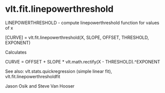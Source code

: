 # vlt.fit.linepowerthreshold

  LINEPOWERTHRESHOLD - compute linepowerthreshold function for values of x
 
   [CURVE] = vlt.fit.linepowerthreshold(X, SLOPE, OFFSET, THRESHOLD, EXPONENT)
 
   Calculates
 
   CURVE = OFFSET + SLOPE * vlt.math.rectify(X - THRESHOLD).^EXPONENT
 
  See also: vlt.stats.quickregression (simple linear fit), vlt.fit.linepowerthresholdfit
 
  Jason Osik and Steve Van Hooser
